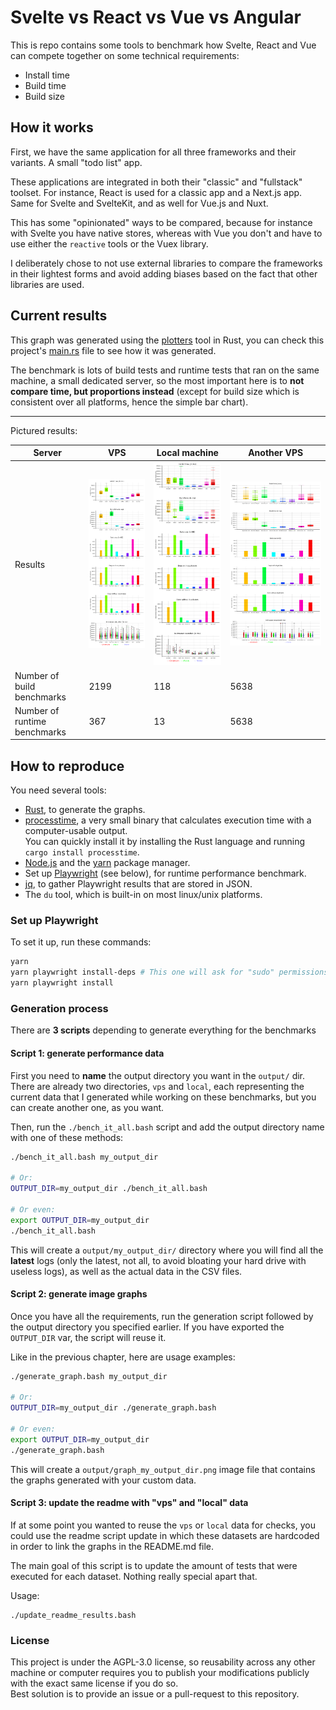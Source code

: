 Svelte vs React vs Vue vs Angular
=================================

This is repo contains some tools to benchmark how Svelte, React and Vue can compete together on some technical requirements:

* Install time
* Build time
* Build size

## How it works

First, we have the same application for all three frameworks and their variants. A small "todo list" app.

These applications are integrated in both their "classic" and "fullstack" toolset. For instance, React is used for a classic app and a Next.js app. Same for Svelte and SvelteKit, and as well for Vue.js and Nuxt.

This has some "opinionated" ways to be compared, because for instance with Svelte you have native stores, whereas with Vue you don't and have to use either the `reactive` tools or the Vuex library.

I deliberately chose to not use external libraries to compare the frameworks in their lightest forms and avoid adding biases based on the fact that other libraries are used.

## Current results

This graph was generated using the [plotters](https://plotters-rs.github.io/rustdoc/plotters/index.html) tool in Rust, you can check this project's [main.rs](./graphs/src/main.rs) file to see how it was generated.

The benchmark is lots of build tests and runtime tests that ran on the same machine, a small dedicated server, so the most important here is to **not compare time, but proportions instead** (except for build size which is consistent over all platforms, hence the simple bar chart).

---

Pictured results:

| Server                       | VPS                         | Local machine                 | Another VPS                    |
|------------------------------|-----------------------------|-------------------------------|--------------------------------|
| Results                      | ![](./output/graph_vps.png) | ![](./output/graph_local.png) | ![](./output/graph_server.png) |
| Number of build benchmarks   | 2199 | 118 | 5638 |
| Number of runtime benchmarks | 367 | 13 | 5638 |

## How to reproduce

You need several tools:

* [Rust](https://www.rust-lang.org/tools/install), to generate the graphs.
* [processtime](https://crates.io/crates/processtime), a very small binary that calculates execution time with a computer-usable output.<br>You can quickly install it by installing the Rust language and running `cargo install processtime`.
* [Node.js](http://nodejs.org/) and the [yarn](https://yarnpkg.com/) package manager.
* Set up [Playwright](https://playwright.dev/) (see below), for runtime performance benchmark.
* [jq](https://stedolan.github.io/jq/), to gather Playwright results that are stored in JSON.
* The `du` tool, which is built-in on most linux/unix platforms.

### Set up Playwright

To set it up, run these commands:

```bash
yarn
yarn playwright install-deps # This one will ask for "sudo" permissions
yarn playwright install
```

### Generation process

There are **3 scripts** depending to generate everything for the benchmarks

#### Script 1: generate performance data

First you need to **name** the output directory you want in the `output/` dir. There are already two directories, `vps` and `local`, each representing the current data that I generated while working on these benchmarks, but you can create another one, as you want.

Then, run the `./bench_it_all.bash` script and add the output directory name with one of these methods:

```bash
./bench_it_all.bash my_output_dir

# Or:
OUTPUT_DIR=my_output_dir ./bench_it_all.bash

# Or even:
export OUTPUT_DIR=my_output_dir
./bench_it_all.bash
```

This will create a `output/my_output_dir/` directory where you will find all the **latest** logs (only the latest, not all, to avoid bloating your hard drive with useless logs), as well as the actual data in the CSV files.

#### Script 2: generate image graphs

Once you have all the requirements, run the generation script followed by the output directory you specified earlier. If you have exported the `OUTPUT_DIR` var, the script will reuse it.

Like in the previous chapter, here are usage examples:

```bash
./generate_graph.bash my_output_dir

# Or:
OUTPUT_DIR=my_output_dir ./generate_graph.bash

# Or even:
export OUTPUT_DIR=my_output_dir
./generate_graph.bash
```

This will create a `output/graph_my_output_dir.png` image file that contains the graphs generated with your custom data.

#### Script 3: update the readme with "vps" and "local" data

If at some point you wanted to reuse the `vps` or `local` data for checks, you could use the readme script update in which these datasets are hardcoded in order to link the graphs in the README.md file.

The main goal of this script is to update the amount of tests that were executed for each dataset. Nothing really special apart that.

Usage:

```
./update_readme_results.bash
```

### License

This project is under the AGPL-3.0 license, so reusability across any other machine or computer requires you to publish your modifications publicly with the exact same license if you do so.<br>
Best solution is to provide an issue or a pull-request to this repository.
